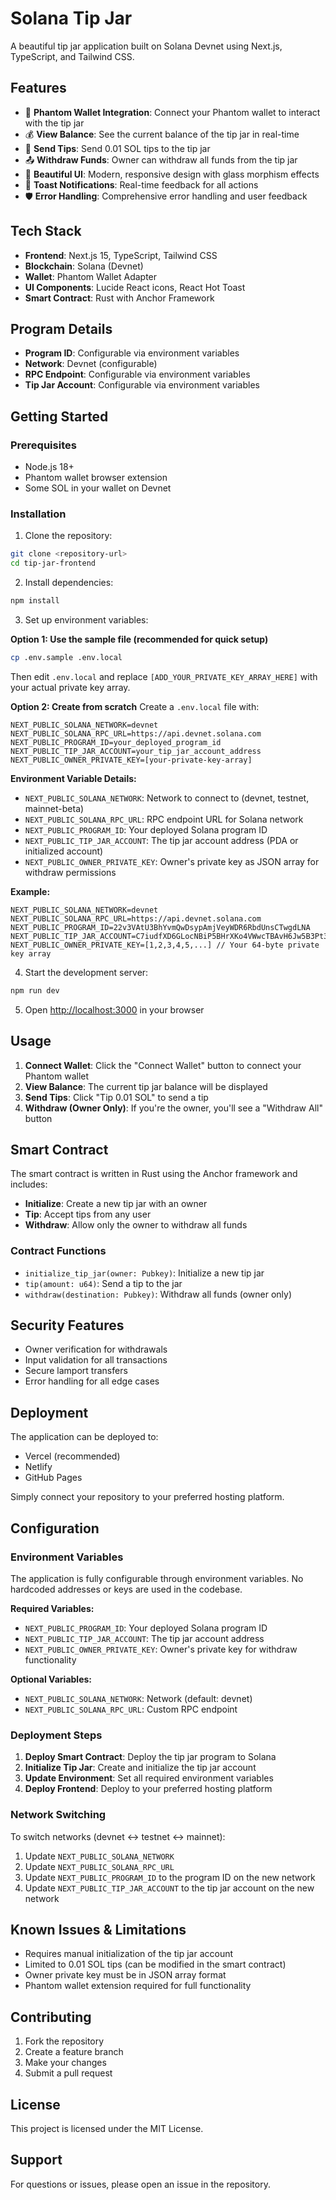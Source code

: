 # Solana Tip Jar

A beautiful tip jar application built on Solana Devnet using Next.js, TypeScript, and Tailwind CSS.

## Features

- 🔐 **Phantom Wallet Integration**: Connect your Phantom wallet to interact with the tip jar
- 💰 **View Balance**: See the current balance of the tip jar in real-time
- 🎁 **Send Tips**: Send 0.01 SOL tips to the tip jar
- 📤 **Withdraw Funds**: Owner can withdraw all funds from the tip jar
- 🎨 **Beautiful UI**: Modern, responsive design with glass morphism effects
- 🔔 **Toast Notifications**: Real-time feedback for all actions
- 🛡️ **Error Handling**: Comprehensive error handling and user feedback

## Tech Stack

- **Frontend**: Next.js 15, TypeScript, Tailwind CSS
- **Blockchain**: Solana (Devnet)
- **Wallet**: Phantom Wallet Adapter
- **UI Components**: Lucide React icons, React Hot Toast
- **Smart Contract**: Rust with Anchor Framework

## Program Details

- **Program ID**: Configurable via environment variables
- **Network**: Devnet (configurable)
- **RPC Endpoint**: Configurable via environment variables
- **Tip Jar Account**: Configurable via environment variables

## Getting Started

### Prerequisites

- Node.js 18+ 
- Phantom wallet browser extension
- Some SOL in your wallet on Devnet

### Installation

1. Clone the repository:
```bash
git clone <repository-url>
cd tip-jar-frontend
```

2. Install dependencies:
```bash
npm install
```

3. Set up environment variables:

**Option 1: Use the sample file (recommended for quick setup)**
```bash
cp .env.sample .env.local
```
Then edit `.env.local` and replace `[ADD_YOUR_PRIVATE_KEY_ARRAY_HERE]` with your actual private key array.

**Option 2: Create from scratch**
Create a `.env.local` file with:
```
NEXT_PUBLIC_SOLANA_NETWORK=devnet
NEXT_PUBLIC_SOLANA_RPC_URL=https://api.devnet.solana.com
NEXT_PUBLIC_PROGRAM_ID=your_deployed_program_id
NEXT_PUBLIC_TIP_JAR_ACCOUNT=your_tip_jar_account_address
NEXT_PUBLIC_OWNER_PRIVATE_KEY=[your-private-key-array]
```

**Environment Variable Details:**
- `NEXT_PUBLIC_SOLANA_NETWORK`: Network to connect to (devnet, testnet, mainnet-beta)
- `NEXT_PUBLIC_SOLANA_RPC_URL`: RPC endpoint URL for Solana network
- `NEXT_PUBLIC_PROGRAM_ID`: Your deployed Solana program ID
- `NEXT_PUBLIC_TIP_JAR_ACCOUNT`: The tip jar account address (PDA or initialized account)
- `NEXT_PUBLIC_OWNER_PRIVATE_KEY`: Owner's private key as JSON array for withdraw permissions

**Example:**
```
NEXT_PUBLIC_SOLANA_NETWORK=devnet
NEXT_PUBLIC_SOLANA_RPC_URL=https://api.devnet.solana.com
NEXT_PUBLIC_PROGRAM_ID=22v3VAtU3BhYvmQwDsypAmjVeyWDR6RbdUnsCTwgdLNA
NEXT_PUBLIC_TIP_JAR_ACCOUNT=C7iudfXD6GLocNBiP5BHrXKo4VWwcTBAvH6Jw5B3Pt3f
NEXT_PUBLIC_OWNER_PRIVATE_KEY=[1,2,3,4,5,...] // Your 64-byte private key array
```

4. Start the development server:
```bash
npm run dev
```

5. Open [http://localhost:3000](http://localhost:3000) in your browser

## Usage

1. **Connect Wallet**: Click the "Connect Wallet" button to connect your Phantom wallet
2. **View Balance**: The current tip jar balance will be displayed
3. **Send Tips**: Click "Tip 0.01 SOL" to send a tip
4. **Withdraw (Owner Only)**: If you're the owner, you'll see a "Withdraw All" button

## Smart Contract

The smart contract is written in Rust using the Anchor framework and includes:

- **Initialize**: Create a new tip jar with an owner
- **Tip**: Accept tips from any user
- **Withdraw**: Allow only the owner to withdraw all funds

### Contract Functions

- `initialize_tip_jar(owner: Pubkey)`: Initialize a new tip jar
- `tip(amount: u64)`: Send a tip to the jar
- `withdraw(destination: Pubkey)`: Withdraw all funds (owner only)

## Security Features

- Owner verification for withdrawals
- Input validation for all transactions
- Secure lamport transfers
- Error handling for all edge cases

## Deployment

The application can be deployed to:
- Vercel (recommended)
- Netlify
- GitHub Pages

Simply connect your repository to your preferred hosting platform.

## Configuration

### Environment Variables

The application is fully configurable through environment variables. No hardcoded addresses or keys are used in the codebase.

**Required Variables:**
- `NEXT_PUBLIC_PROGRAM_ID`: Your deployed Solana program ID
- `NEXT_PUBLIC_TIP_JAR_ACCOUNT`: The tip jar account address
- `NEXT_PUBLIC_OWNER_PRIVATE_KEY`: Owner's private key for withdraw functionality

**Optional Variables:**
- `NEXT_PUBLIC_SOLANA_NETWORK`: Network (default: devnet)
- `NEXT_PUBLIC_SOLANA_RPC_URL`: Custom RPC endpoint

### Deployment Steps

1. **Deploy Smart Contract**: Deploy the tip jar program to Solana
2. **Initialize Tip Jar**: Create and initialize the tip jar account
3. **Update Environment**: Set all required environment variables
4. **Deploy Frontend**: Deploy to your preferred hosting platform

### Network Switching

To switch networks (devnet ↔ testnet ↔ mainnet):
1. Update `NEXT_PUBLIC_SOLANA_NETWORK`
2. Update `NEXT_PUBLIC_SOLANA_RPC_URL`
3. Update `NEXT_PUBLIC_PROGRAM_ID` to the program ID on the new network
4. Update `NEXT_PUBLIC_TIP_JAR_ACCOUNT` to the tip jar account on the new network

## Known Issues & Limitations

- Requires manual initialization of the tip jar account
- Limited to 0.01 SOL tips (can be modified in the smart contract)
- Owner private key must be in JSON array format
- Phantom wallet extension required for full functionality

## Contributing

1. Fork the repository
2. Create a feature branch
3. Make your changes
4. Submit a pull request

## License

This project is licensed under the MIT License.

## Support

For questions or issues, please open an issue in the repository.
